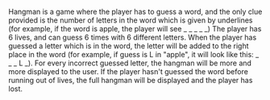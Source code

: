Hangman is a game where the player has to guess a word, and the only clue provided is the number of letters in the word which is given by underlines (for example, if the word is apple, the player will see _ _ _ _ _)
The player has 6 lives, and can guess 6 times with 6 different letters. When the player has guessed a letter which is in the word, the letter will be added to the right place in the word (for example, if guess is L in "apple", it will look like this: _ _ _ L _). For every incorrect guessed letter, the hangman will be more and more displayed to the user. If the player hasn't guessed the word before running out of lives, the full hangman will be displayed and the player has lost.

